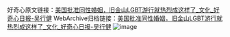 好奇心原文链接：[美国批准同性婚姻，旧金山LGBT游行就热烈成这样了_文化_好奇心日报-吴行健](https://www.qdaily.com/articles/11434.html)
WebArchive归档链接：[美国批准同性婚姻，旧金山LGBT游行就热烈成这样了_文化_好奇心日报-吴行健](http://web.archive.org/web/20160501143433/http://www.qdaily.com/articles/11434.html)
![image](http://ww3.sinaimg.cn/large/007d5XDply1g3w8yzujp4j30u06oqnpd)
